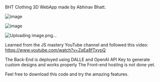 BHT Clothing 3D WebApp made by Abhinav Bhatt.


![image](https://github.com/abhi542/BHT-Clothing-3D/assets/58694436/ee5be28e-813a-4dee-8a3b-52201547cbb9)

![image](https://github.com/abhi542/BHT-Clothing-3D/assets/58694436/01927368-4b59-4748-a648-bcd79321529c)

![Uploading image.png…]()


Learned from the JS mastery YouTube channel and followed this video: https://www.youtube.com/watch?v=ZqEa8fTxypQ

The Back-End is deployed using DALLE and OpenAI API Key to generate custom designs and works properly
The Front-end hosting is not done yet.

Feel free to download this code and try the amazing features.
